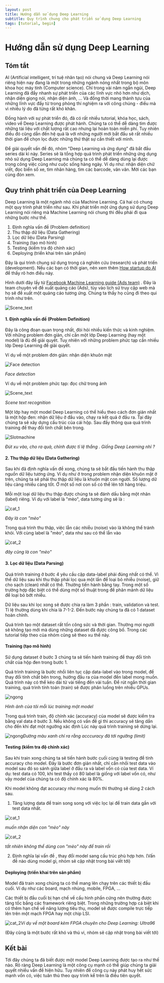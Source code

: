 ```yaml
---
layout: post
title: Hướng dẫn sử dụng Deep Learning
subtitle: Quy trình chung cho phát triển sử dụng Deep Learning
tags: [tutorial, begin]
---
```



# Hướng dẫn sử dụng Deep Learning 

## Tóm tắt

AI (Artificial intelligent, trí tuệ nhân tạo) nói chung và Deep Learning nói riêng hiện nay đang là một trong những ngành nóng nhất trong bộ môn khoa học máy tính (Computer science). Chỉ trong vài năm ngắn ngủi, Deep Learning đã đẩy nhanh sự phát triển của các lĩnh vực nhỏ hơn như dịch, nhận diện giọng nói, nhận diện ảnh, ... Và đồng thời mang thành tựu của những lĩnh vực đấy từ trong phòng thí nghiệm ra với công chúng - điều mà vì nhiều lý do đã từng rất khó khăn.

Đồng hành với sự phát triển đó, đã có rất nhiều tutorial, khóa học, sách, video về  Deep Learning được phát hành. Chúng ta có thể dễ dàng tìm được những tài liệu với chất lượng rất cao nhưng lại hoàn toàn miễn phí. Tuy nhiên điều đó cũng dẫn đến hệ quả là với những người mới bắt đầu sẽ rất nhiều thời gian để chọn lọc được những thứ thật sự cần thiết với mình. 

Để giải quyết vấn đề đó, nhóm "Deep Learning và ứng dụng" đã bắt đầu series dài kì này. Series sẽ là tổng hợp quá trình phát triển những ứng dụng nhỏ sử dụng Deep Learning mà chúng ta có thể dễ dàng dùng lại được trong công việc cũng như cuộc sống hàng ngày. Ví dụ như: nhận diện chữ viết, đọc biển số xe, tìm nhãn hàng, tìm các barcode, vân vân. Mời các bạn cùng đón xem.

## Quy trình phát triển của Deep Learning

Deep Learning là một ngành nhỏ của Machine Learning. Cả hai có chung một quy trình phát triển như sau. Khi phát triển một ứng dụng sử dụng Deep Learning nói riêng mà Machine Learning nói chung thì đều phải đi qua những bước như thế. 

1. Định nghĩa vấn đề (Problem definition)
2. Thu thập dữ liệu (Data Gathering)
3. Lọc dữ liệu (Data Parsing)
4. Training (tạo mô hình)
5. Testing (kiểm tra độ chính xác)
6. Deploying (triển khai trên sản phẩm)

Đây là qui trình chung sử dụng trong cả nghiên cứu (research) và phát triển (development). Nếu các bạn có thời gian, nên xem thêm [How startup do AI](https://www.youtube.com/watch?v=9bbS-trc8ys) để thấy rõ hơn điều này.

Hình dưới đây lấy từ [Facebook Machine Learning guide (Ads team)](https://research.fb.com/the-facebook-field-guide-to-machine-learning-video-series/) . Đây là team chuyên về đề xuất quảng cáo (Ads), tùy vào lịch sử truy cập web mà họ sẽ đề xuất một quảng cáo tương ứng. Chúng ta thấy họ cũng đi theo qui trình như trên.

![Scene_text](/img/20180603/ml-academy-hero-graphic.png)

#### 1. Định nghĩa vấn đề (Problem Definition)

Đây là công đoạn quan trọng nhất, đòi hỏi nhiều kiến thức và kinh nghiệm. Với những problem đơn giản, chỉ cần một lớp Deep Learning (hay một model) là đủ để giải quyết. Tuy nhiên với những problem phức tạp cần nhiều lớp Deep Learning để giải quyết.

Ví dụ về một problem đơn giản: nhận diện khuôn mặt

![Face detection](/img/20180603/Face_detection.png)

*Face detection*

Ví dụ về một problem phức tạp: đọc chữ trong ảnh 

![Scene_text](/img/20180603/scene_text.png)

*Scene text recognition*

Một lớp hay một model Deep Learning có thể hiểu theo cách đơn giản nhất là một hộp đen: nhận dữ liệu ở đầu vào, chạy ra kết quả ở đầu ra. Tại đây chúng ta sẽ xây dựng cấu trúc của cái hộp. Sau đấy thông qua quá trình training để thay đổi tính chất bên trong.

![Slotmachine](/img/20180603/Slotmachine.png)

*Đút xu vào, cho ra quà, chỉnh được tỉ lệ thắng . Giống Deep Learning nhỉ ?*

#### 2. Thu thập dữ liệu (Data Gathering)

Sau khi đã định nghĩa vấn đề xong, chúng ta sẽ bắt đầu tiến hành thu thập nguồn dữ liệu tương ứng. Ví dụ như ở trong problem nhận diện khuôn mặt ở trên, chúng ta sẽ phải thu thập dữ liệu là khuôn mặt con người. Số lượng dữ liệu càng nhiều càng tốt. Ở một số nơi con số có thể lên tới hàng triệu.

Mỗi một loại dữ liệu thu thập được chúng ta sẽ đánh dấu bằng một nhãn (label) riêng. Ví dụ với label là "mèo", data tương ứng sẽ là :

![cat_1](/img/20180603/cat_1.jpg)

*Đây là con "mèo"*

Trong quá trình thu thập, việc lẫn các nhiễu (noise) vào là không thể tránh khỏi. Với cùng label là "mèo", data như sau có thể lẫn vào

![cat_2](/img/20180603/cat_2.png)

*đây cũng là con "mèo"*

#### 3. Lọc dữ liệu (Data Parsing)

Quá trình training ở bước 4 yêu cầu cặp data-label phải đúng nhất có thể. Vì thế dữ liệu sau khi thu thập phải lọc qua một lần để loại bỏ nhiễu (noise), giữ cho sạch (clean) nhất có thể. Thường tiến hành bằng tay. Trong một số trường hợp đặc biệt có thể dùng một số thuật trong để phân mảnh dữ liệu để loại bỏ bớt nhiễu.

Dữ liệu sau khi lọc xong sẽ được chia ra làm 3 phần : train, validation và test. Tỉ lệ thường dùng khi chia là 7-1-2. Đến bước này chúng ta đã có 1 dataset hoàn chỉnh.

Quá trình tạo một dataset rất tốn công sức và thời gian. Thường mọi người sẽ không tạo mới mà dùng những dataset đã được công bố. Trong các tutorial tiếp theo của nhóm cũng sẽ theo xu thế này.

#### Training (tạo mô hình)

Sử dụng dataset ở bước 3 chúng ta sẽ tiến hành training để thay đổi tính chất của hộp đen trong bước 1. 

Quá trình training là bước nhồi liên tục cặp data-label vào trong model, để thay đổi tính chất bên trong, hướng đầu ra của model đến label mong muốn. Quá trình này có thể kéo dài từ vài tiếng đến vài tuần. Để rút ngắn thời gian training, quá trình tính toán (train) sẽ được phân luồng trên nhiều GPUs.

![ngong](/img/20180603/ngong.jpeg)

*Hình ảnh của tôi mỗi lúc training một model*

Trong quá trình train, độ chính xác (accuracy) của model sẽ được kiểm tra bằng val data ở bước 3. Nếu không có vấn đề gì thì accuracy sẽ tăng dần cho đến khi đạt một ngưỡng xác định Lúc này quá trình training sẽ dừng lại.

![ngong](/img/20180603/caffe_model_1_learning_curve.png)*Đường màu xanh chỉ ra rằng acccuracy đã tới ngưỡng (limit)*


#### Testing (kiểm tra độ chính xác)

Sau khi train xong chúng ta sẽ tiến hành bước cuối cùng là testing để tính accuracy cho model. Đây là bước đơn giản nhất, chỉ cần nhồi test data vào model sau đó so sánh giữa label ở đầu ra và label vốn có của test data. Ví dụ: test data có 100, khi test thấy có 80 label là giống với label vốn có, như vậy model của chúng ta có độ chính xác là 80%.

Khi model không đạt accuracy như mong muốn thì thường sẽ dùng 2 cách sau.

1. Tăng lượng data để train song song với việc lọc lại để train data gần với test data nhất. 

![cat_1](/img/20180603/cat_1.jpg)

*muốn nhận diện con "mèo" này*

![cat_2](/img/20180603/cat_2.png)

*tất nhiên không thể dùng con "mèo" này để train rồi*

2. Định nghĩa lại vấn đề , thay đổi model sang cấu trúc phù hợp hơn. (Vấn đề nào dùng model gì, nhóm sẽ cập nhật trong bài viết tới)

#### Deploying (triển khai trên sản phẩm)

Model đã train xong chúng ta có thể mang lên chạy trên các thiết bị đầu cuối. Ví dụ như các board, mạch nhúng, mobile, FPGA, ... 

Các thiết bị đầu cuối bị hạn chế về cấu hình phần cứng nên thường được tăng tốc bằng các framework riêng biệt. Trong những trường hợp cá biệt khi có thêm hạn chế về năng lượng tiêu thụ, model sẽ được compile trực tiếp lên trên một mạch FPGA hay một chip LSI. 

![cat_2](/img/20180603/ultra96-front-sd.png)*Ví dụ về một board kèm FPGA chuyên cho Deep Learning: Ultra96*


(Đây cũng là một bước rất khó và thú vi, nhóm sẽ cập nhật trong bài viết tới)

## Kết bài

Tới đây chúng ta đã biết được một model Deep Learning được tạo ra như thế nào. Rõ ràng Deep Learning là một công cụ mạnh có thể giúp chúng ta giải quyết nhiều vấn đề hiện hữu. Tuy nhiên để công cụ này phát huy hết sức mạnh vốn có, việc tuân thủ theo quy trình kể trên là điều tiên quyết. 




